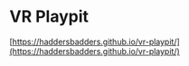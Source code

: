 # VR Playpit

[https://haddersbadders.github.io/vr-playpit/](https://haddersbadders.github.io/vr-playpit/)
